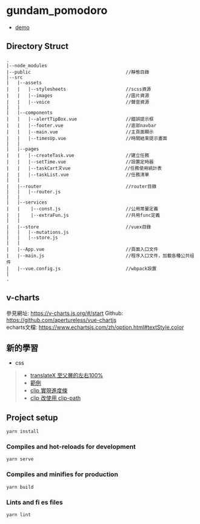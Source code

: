 # gundam_pomodoro

* [demo](https://kuikui22.github.io/sideProject_demo/VueJs/pomodoro_G00/index.html)
    
## Directory Struct
```
.
|--node_modules
|--public                                   //靜態目錄
|--src                    
|   |--assets        
|   |   |--stylesheets                      //scss資源
|   |   |--images                           //圖片資源
|   |   |--voice                            //聲音資源
|   |                   
|   |--components
|   |   |--alertTipBox.vue                  //錯誤提示框
|   |   |--footer.vue                       //底部navbar
|   |   |--main.vue                         //主頁面顯示
|   |   |--timesUp.vue                      //時間結束提示畫面
|   |       
|   |--pages
|   |   |--createTask.vue                   //建立任務    
|   |   |--setTime.vue                      //設置定時器
|   |   |--taskCartㄡvue                    //任務使用統計表
|   |   |--taskList.vue                     //任務清單
|   |   
|   |--router                               //router目錄    
|   |   |--router.js                        
|   |               
|   |--services               
|   |    |--const.js                        //公用常量定義
|   |    |--extraFun.js                     //共用func定義
|   |               
|   |--store                                //vuex目錄
|   |   |--mutations.js
|   |   |--store.js
|   |        
|   |--App.vue                              //頁面入口文件
|   |--main.js                              //程序入口文件，加載各種公共组件
|   |--vue.config.js                        //wbpack設置    
|
.    
```

## v-charts    
參見網址: https://v-charts.js.org/#/start
Github: https://github.com/apertureless/vue-chartjs    
echarts文檔: https://www.echartsjs.com/zh/option.html#textStyle.color


## 新的學習        
* css
> * [translateX 至父層的左右100%](https://stackoverflow.com/questions/21557476/how-to-use-transformtranslatex-to-move-a-child-element-horizontally-100-across)
> * [範例](http://jsfiddle.net/Nprs7/)
> * [clip 實現進度條](https://segmentfault.com/a/1190000008959054)
> * [clip 改使用 clip-path](https://www.oxxostudio.tw/articles/201503/css-clip-path.html)

    
## Project setup
```
yarn install    
```    
    
### Compiles and hot-reloads for development
```        
yarn serve
```

### Compiles and minifies for production
```
yarn build
```

### Lints and fi    es files
```    
yarn lint    
```                
